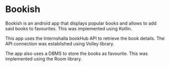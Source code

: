 # Bookish
Bookish is an android app that displays popular books and allows to add said books to favourites. This was implemented using Kotlin.

This app uses the Internshalla bookHub API to retrieve the book details.
The API connection was established using Volley library.

The app also uses a DBMS to store the books as favourite.
This was implemented using the Room library.
